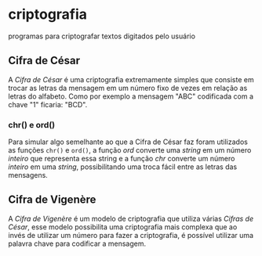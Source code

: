 # criptografia

programas para criptografar textos digitados pelo usuário

## Cifra de César

A *Cifra de César* é uma criptografia extremamente simples que consiste em trocar as letras da mensagem em um número fixo de vezes em relação as letras do alfabeto.
Como por exemplo a mensagem "ABC" codificada com a chave "1" ficaria: "BCD".

### chr() e ord()

Para simular algo semelhante ao que a Cifra de César faz foram utilizados as funções `chr()` e `ord()`, a função *ord* converte uma *string* em um número *inteiro* que representa essa string e a função *chr* converte um número *inteiro* em uma *string*, possibilitando uma troca fácil entre as letras das mensagens.

## Cifra de Vigenère

A *Cifra de Vigenère* é um modelo de criptografia que utiliza várias *Cifras de César*, esse modelo possibilita uma criptografia mais complexa que ao invés de utilizar um número para fazer a criptografia, é possível utilizar uma palavra chave para codificar a mensagem.
